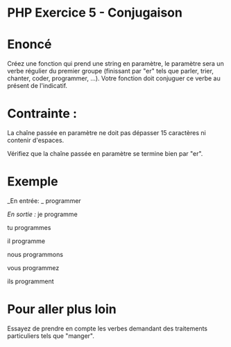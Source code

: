 # PHP Exercice 5 - Conjugaison

# Enoncé
Créez une fonction qui prend une string en paramètre, le paramètre sera un verbe régulier du premier groupe (finissant par "er" tels que parler, trier, chanter, coder, programmer, ...). Votre fonction doit conjuguer ce verbe au présent de l'indicatif.

# Contrainte :
La chaîne passée en paramètre ne doit pas dépasser 15 caractères ni contenir d'espaces.

Vérifiez que la chaîne passée en paramètre se termine bien par "er".

# Exemple

_En entrée: _
programmer

_En sortie :_
je programme

tu programmes

il programme

nous programmons

vous programmez

ils programment

# Pour aller plus loin
Essayez de prendre en compte les verbes demandant des traitements particuliers tels que "manger".
